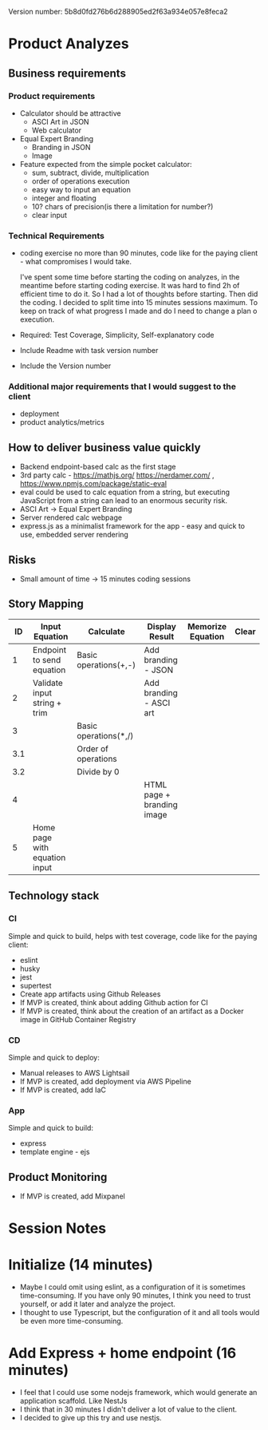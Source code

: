Version number: 5b8d0fd276b6d288905ed2f63a934e057e8feca2

# Product Analyzes
## Business requirements
### Product requirements
- Calculator should be attractive
    - ASCI Art in JSON
    - Web calculator
- Equal Expert Branding
    - Branding in JSON
    - Image
- Feature expected from the simple pocket calculator:
    - sum, subtract, divide, multiplication
    - order of operations execution
    - easy way to input an equation
    - integer and floating
    - 10? chars of precision(is there a limitation for number?)
    - clear input
### Technical Requirements
- coding exercise no more than 90 minutes, code like for the paying client - what compromises I would take.
    
    I've spent some time before starting the coding on analyzes, in the meantime before starting coding exercise. It was hard to find 2h of efficient time to do it. So I had a lot of thoughts before starting. 
    Then did the coding. I decided to split time into 15 minutes sessions maximum. To keep on track of what progress I made and do I need to change a plan o execution.
- Required: Test Coverage, Simplicity, Self-explanatory code
- Include Readme with task version number 
- Include the Version number

### Additional major requirements that I would suggest to the client
- deployment
- product analytics/metrics

## How to deliver business value quickly
- Backend endpoint-based calc as the first stage
- 3rd party calc - https://mathjs.org/ https://nerdamer.com/ , https://www.npmjs.com/package/static-eval
- eval could be used to calc equation from a string, but executing JavaScript from a string can lead to an enormous security risk.
- ASCI Art -> Equal Expert Branding
- Server rendered calc webpage
- express.js as a minimalist framework for the app - easy and quick to use, embedded server rendering

## Risks
- Small amount of time -> 15 minutes coding sessions

## Story Mapping
|**ID**|**Input Equation**            | **Calculate**         | **Display Result**         | **Memorize Equation** | **Clear** |
|------|------------------------------|-----------------------|----------------------------|-----------------------|-----------|
|1     |Endpoint to send equation     | Basic operations(+,-) | Add branding - JSON        |                       |           |
|2     |Validate input string + trim  |                       | Add branding - ASCI art    |                       |           |
|3     |                              | Basic operations(*,/) |                            |                       |           |
|3.1   |                              |   Order of operations |                            |                       |           |
|3.2   |                              |   Divide by 0         |                            |                       |           |
|4     |                              |                       | HTML page + branding image |                       |           |
|5     |Home page with equation input |                       |                            |                       |           |

## Technology stack

### CI
Simple and quick to build, helps with test coverage, code like for the paying client:
- eslint
- husky
- jest
- supertest
- Create app artifacts using Github Releases
- If MVP is created, think about adding Github action for CI
- If MVP is created, think about the creation of an artifact as a Docker image in GitHub Container Registry
### CD
Simple and quick to deploy:
- Manual releases to AWS Lightsail
- If MVP is created, add deployment via AWS Pipeline
- If MVP is created, add IaC
### App
Simple and quick to build:
- express
- template engine - ejs
## Product Monitoring
 - If MVP is created, add Mixpanel
 
# Session Notes
# Initialize (14 minutes)
- Maybe I could omit using eslint, as a configuration of it is sometimes time-consuming. If you have only 90 minutes, I think you need to trust yourself, or add it later and analyze the project.
- I thought to use Typescript, but the configuration of it and all tools would be even more time-consuming.
# Add Express + home endpoint (16 minutes)
- I feel that I could use some nodejs framework, which would generate an application scaffold. Like NestJs
- I think that in 30 minutes I didn't deliver a lot of value to the client.
- I decided to give up this try and use nestjs.